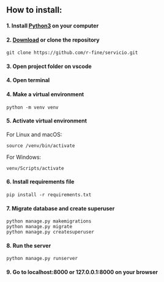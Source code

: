 ## How to install:
#### 1. Install [Python3](https://www.python.org/downloads/) on your computer
#### 2. [Download](https://github.com/r-fine/servicio.git) or clone the repository 
```
git clone https://github.com/r-fine/servicio.git
```
#### 3. Open project folder on vscode
#### 4. Open terminal
#### 4. Make a virtual environment
```
python -m venv venv
```
#### 5. Activate virtual environment
For Linux and macOS:
```
source /venv/bin/activate
```
For Windows:
```
venv/Scripts/activate
```
#### 6. Install requirements file
```
pip install -r requirements.txt
```
#### 7. Migrate database and create superuser
```
python manage.py makemigrations
python manage.py migrate
python manage.py createsuperuser
```
#### 8. Run the server
```
python manage.py runserver
```
#### 9. Go to localhost:8000 or 127.0.0.1:8000 on your browser

